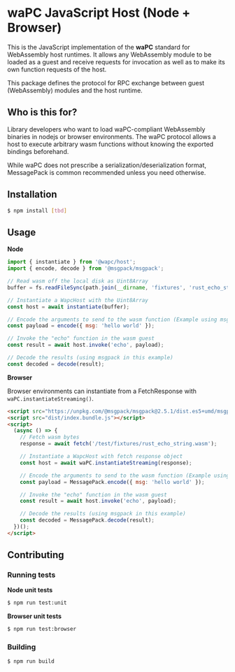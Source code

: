 # waPC JavaScript Host (Node + Browser)

This is the JavaScript implementation of the **waPC** standard for WebAssembly host runtimes. It allows any WebAssembly module to be loaded as a guest and receive requests for invocation as well as to make its own function requests of the host.

This package defines the protocol for RPC exchange between guest (WebAssembly) modules and the host runtime.

## Who is this for?

Library developers who want to load waPC-compliant WebAssembly binaries in nodejs or browser environments. The waPC protocol allows a host to execute arbitrary wasm functions without knowing the exported bindings beforehand.

While waPC does not prescribe a serialization/deserialization format, MessagePack is common recommended unless you need otherwise.

## Installation

```sh
$ npm install [tbd]
```

## Usage

**Node**

```js
import { instantiate } from '@wapc/host';
import { encode, decode } from '@msgpack/msgpack';

// Read wasm off the local disk as Uint8Array
buffer = fs.readFileSync(path.join(__dirname, 'fixtures', 'rust_echo_string.wasm'));

// Instantiate a WapcHost with the Uint8Array
const host = await instantiate(buffer);

// Encode the arguments to send to the wasm function (Example using msgpack)
const payload = encode({ msg: 'hello world' });

// Invoke the "echo" function in the wasm guest
const result = await host.invoke('echo', payload);

// Decode the results (using msgpack in this example)
const decoded = decode(result);
```

**Browser**

Browser environments can instantiate from a FetchResponse with `waPC.instantiateStreaming()`.

```html
<script src="https://unpkg.com/@msgpack/msgpack@2.5.1/dist.es5+umd/msgpack.min.js"></script>
<script src="dist/index.bundle.js"></script>
<script>
  (async () => {
    // Fetch wasm bytes
    response = await fetch('/test/fixtures/rust_echo_string.wasm');

    // Instantiate a WapcHost with fetch response object
    const host = await waPC.instantiateStreaming(response);

    // Encode the arguments to send to the wasm function (Example using msgpack)
    const payload = MessagePack.encode({ msg: 'hello world' });

    // Invoke the "echo" function in the wasm guest
    const result = await host.invoke('echo', payload);

    // Decode the results (using msgpack in this example)
    const decoded = MessagePack.decode(result);
  })();
</script>
```

## Contributing

### Running tests

**Node unit tests**

```sh
$ npm run test:unit
```

**Browser unit tests**

```sh
$ npm run test:browser
```

### Building

```sh
$ npm run build
```
